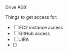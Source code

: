 Drive AGX


Things to get access for:
- [ ] EC2 instance access
- [ ] GitHub access
- [ ] JIRA
- [ ] 
